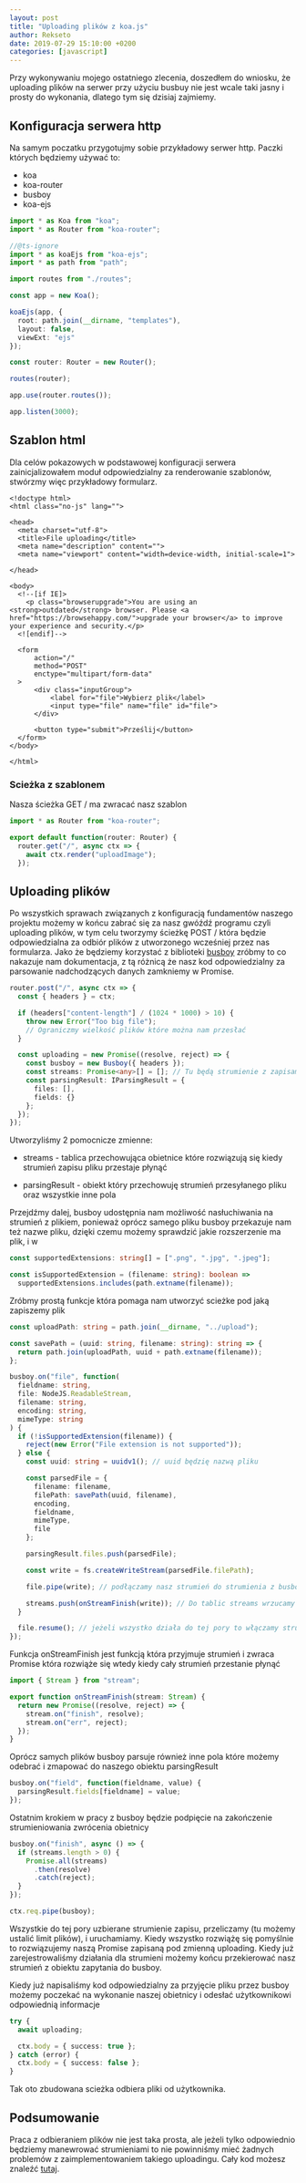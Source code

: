 ```yaml
---
layout: post
title: "Uploading plików z koa.js"
author: Rekseto
date: 2019-07-29 15:10:00 +0200
categories: [javascript]
---
```


Przy wykonywaniu mojego ostatniego zlecenia, doszedłem do wniosku, że uploading plików na serwer przy użyciu busbuy nie jest wcale taki jasny i prosty do wykonania, dlatego tym się dzisiaj zajmiemy.

## Konfiguracja serwera http

Na samym poczatku przygotujmy sobie przykładowy serwer http. Paczki których będziemy używać to:

- koa
- koa-router
- busboy
- koa-ejs

```typescript
import * as Koa from "koa";
import * as Router from "koa-router";

//@ts-ignore
import * as koaEjs from "koa-ejs";
import * as path from "path";

import routes from "./routes";

const app = new Koa();

koaEjs(app, {
  root: path.join(__dirname, "templates"),
  layout: false,
  viewExt: "ejs"
});

const router: Router = new Router();

routes(router);

app.use(router.routes());

app.listen(3000);
```

## Szablon html

Dla celów pokazowych w podstawowej konfiguracji serwera zainicjalizowałem moduł odpowiedzialny za renderowanie szablonów, stwórzmy więc przykładowy formularz.

```ejs
<!doctype html>
<html class="no-js" lang="">

<head>
  <meta charset="utf-8">
  <title>File uploading</title>
  <meta name="description" content="">
  <meta name="viewport" content="width=device-width, initial-scale=1">

</head>

<body>
  <!--[if IE]>
    <p class="browserupgrade">You are using an <strong>outdated</strong> browser. Please <a href="https://browsehappy.com/">upgrade your browser</a> to improve your experience and security.</p>
  <![endif]-->

  <form
      action="/"
      method="POST"
      enctype="multipart/form-data"
  >
      <div class="inputGroup">
          <label for="file">Wybierz plik</label>
          <input type="file" name="file" id="file">
      </div>

      <button type="submit">Prześlij</button>
  </form>
</body>

</html>
```

### Scieżka z szablonem

Nasza ścieżka GET / ma zwracać nasz szablon

```typescript
import * as Router from "koa-router";

export default function(router: Router) {
  router.get("/", async ctx => {
    await ctx.render("uploadImage");
  });
```

## Uploading plików

Po wszystkich sprawach związanych z konfiguracją fundamentów naszego projektu możemy w końcu zabrać się za nasz gwóźdź programu czyli uploading plików, w tym celu tworzymy ścieżkę POST / która będzie odpowiedzialna za odbiór plików z utworzonego wcześniej przez nas formularza. Jako że będziemy korzystać z biblioteki [busboy](https://github.com/mscdex/busboy) zróbmy to co nakazuje nam dokumentacja, z tą różnicą że nasz kod odpowiedzialny za parsowanie nadchodzących danych zamkniemy w Promise.

```typescript
router.post("/", async ctx => {
  const { headers } = ctx;

  if (headers["content-length"] / (1024 * 1000) > 10) {
    throw new Error("Too big file");
    // Ograniczmy wielkość plików które można nam przesłać
  }

  const uploading = new Promise((resolve, reject) => {
    const busboy = new Busboy({ headers });
    const streams: Promise<any>[] = []; // Tu będą strumienie z zapisami naszych plików
    const parsingResult: IParsingResult = {
      files: [],
      fields: {}
    };
  });
});
```

Utworzyliśmy 2 pomocnicze zmienne:

- streams - tablica przechowująca obietnice które rozwiązują się kiedy strumień zapisu pliku przestaje płynąć

- parsingResult - obiekt który przechowuję strumień przesyłanego pliku oraz wszystkie inne pola

Przejdźmy dalej, busboy udostępnia nam możliwość nasłuchiwania na strumień z plikiem, ponieważ oprócz samego pliku busboy przekazuje nam też nazwe pliku, dzięki czemu możemy sprawdzić jakie rozszerzenie ma plik, i w

```typescript
const supportedExtensions: string[] = [".png", ".jpg", ".jpeg"];

const isSupportedExtension = (filename: string): boolean =>
  supportedExtensions.includes(path.extname(filename));
```

Zróbmy prostą funkcje która pomaga nam utworzyć scieżke pod jaką zapiszemy plik

```typescript
const uploadPath: string = path.join(__dirname, "../upload");

const savePath = (uuid: string, filename: string): string => {
  return path.join(uploadPath, uuid + path.extname(filename));
};
```

```typescript
busboy.on("file", function(
  fieldname: string,
  file: NodeJS.ReadableStream,
  filename: string,
  encoding: string,
  mimeType: string
) {
  if (!isSupportedExtension(filename)) {
    reject(new Error("File extension is not supported"));
  } else {
    const uuid: string = uuidv1(); // uuid będzię nazwą pliku

    const parsedFile = {
      filename: filename,
      filePath: savePath(uuid, filename),
      encoding,
      fieldname,
      mimeType,
      file
    };

    parsingResult.files.push(parsedFile);

    const write = fs.createWriteStream(parsedFile.filePath);

    file.pipe(write); // podłączamy nasz strumień do strumienia z busboy

    streams.push(onStreamFinish(write)); // Do tablic streams wrzucamy Promise który wykona się dopiero jak zakończy się strumieniowanie naszego zapisu na dysk
  }

  file.resume(); // jeżeli wszystko działa do tej pory to włączamy strumień
});
```

Funkcja onStreamFinish jest funkcją która przyjmuje strumień i zwraca Promise która rozwiąże się wtedy kiedy cały strumień przestanie płynąć

```typescript
import { Stream } from "stream";

export function onStreamFinish(stream: Stream) {
  return new Promise((resolve, reject) => {
    stream.on("finish", resolve);
    stream.on("err", reject);
  });
}
```

Oprócz samych plików busboy parsuje również inne pola które możemy odebrać i zmapować do naszego obiektu parsingResult

```typescript
busboy.on("field", function(fieldname, value) {
  parsingResult.fields[fieldname] = value;
});
```

Ostatnim krokiem w pracy z busboy będzie podpięcie na zakończenie strumieniowania zwrócenia obietnicy

```typescript
busboy.on("finish", async () => {
  if (streams.length > 0) {
    Promise.all(streams)
      .then(resolve)
      .catch(reject);
  }
});

ctx.req.pipe(busboy);
```

Wszystkie do tej pory uzbierane strumienie zapisu, przeliczamy (tu możemy ustalić limit plików), i uruchamiamy. Kiedy wszystko rozwiążę się pomyślnie to rozwiązujemy naszą Promise zapisaną pod zmienną uploading. Kiedy już zarejestrowaliśmy działania dla strumieni możemy końcu przekierować nasz strumień z obiektu zapytania do busboy.

Kiedy już napisaliśmy kod odpowiedzialny za przyjęcie pliku przez busboy możemy poczekać na wykonanie naszej obietnicy i odesłać użytkownikowi odpowiednią informacje

```typescript
try {
  await uploading;

  ctx.body = { success: true };
} catch (error) {
  ctx.body = { success: false };
}
```

Tak oto zbudowana scieżka odbiera pliki od użytkownika.

## Podsumowanie

Praca z odbieraniem plików nie jest taka prosta, ale jeżeli tylko odpowiednio będziemy manewrować strumieniami to nie powinniśmy mieć żadnych problemów z zaimplementowaniem takiego uploadingu. Cały kod możesz znaleźć [tutaj](https://github.com/Rekseto/koa-file-uploading).
